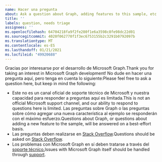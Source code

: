 ```yaml
---
name: Hacer una pregunta
about: Ask a question about Graph, adding features to this sample, etc.
title: ''
labels: question, needs triage
assignees: ''
ms.openlocfilehash: 64704218fa9f2fe280f1e6a3598c8fe98dc22d01
ms.sourcegitcommit: 4020f062770f1f3ec6753155b2c3291b0792097b
ms.translationtype: MT
ms.contentlocale: es-ES
ms.lasthandoff: 01/21/2021
ms.locfileid: "49920688"
---
```

<span data-ttu-id="e85dd-102">Gracias por interesarse por el desarrollo de Microsoft Graph.</span><span class="sxs-lookup"><span data-stu-id="e85dd-102">Thank you for taking an interest in Microsoft Graph development!</span></span> <span data-ttu-id="e85dd-103">No dude en hacer una pregunta aquí, pero tenga en cuenta lo siguiente:</span><span class="sxs-lookup"><span data-stu-id="e85dd-103">Please feel free to ask a question here, but keep in mind the following:</span></span>

- <span data-ttu-id="e85dd-104">Este no es un canal oficial de soporte técnico de Microsoft y nuestra capacidad para responder a preguntas aquí es limitada.</span><span class="sxs-lookup"><span data-stu-id="e85dd-104">This is not an official Microsoft support channel, and our ability to respond to questions here is limited.</span></span> <span data-ttu-id="e85dd-105">Las preguntas sobre Graph o las preguntas sobre cómo agregar una nueva característica al ejemplo se responderán con el máximo esfuerzo.</span><span class="sxs-lookup"><span data-stu-id="e85dd-105">Questions about Graph, or questions about adding a new feature to the sample, will be answered on a best-effort basis.</span></span>
- <span data-ttu-id="e85dd-106">Las preguntas deben realizarse en [Stack Overflow](https://stackoverflow.com/questions/tagged/microsoft-graph).</span><span class="sxs-lookup"><span data-stu-id="e85dd-106">Questions should be asked on [Stack Overflow](https://stackoverflow.com/questions/tagged/microsoft-graph).</span></span>
- <span data-ttu-id="e85dd-107">Los problemas con Microsoft Graph en sí deben tratarse a través del [soporte técnico.](https://developer.microsoft.com/graph/support)</span><span class="sxs-lookup"><span data-stu-id="e85dd-107">Issues with Microsoft Graph itself should be handled through [support](https://developer.microsoft.com/graph/support).</span></span>
